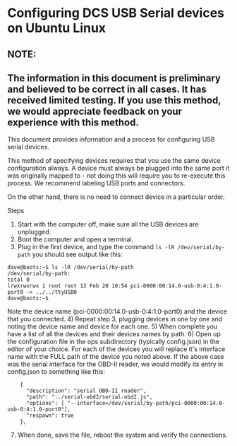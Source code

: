 # Configuring DCS USB Serial devices on Ubuntu Linux

## NOTE:
The information in this document is preliminary and believed to be correct in
all cases. It has received limited testing. If you use this method, we would
appreciate feedback on your experience with this method.
---
This document provides information and a process for configuring USB
serial devices.

This method of specifying devices requires that you use the same
device configuration always. A device must always be plugged into
the same port it was originally mapped to - not doing this will require
you to re-execute this process. We recommend labeling USB ports and
connectors.

On the other hand, there is no need to connect device in a particular
order.

Steps
1) Start with the computer off, make sure all the USB devices are unplugged.
2) Boot the computer and open a terminal.
3) Plug in the first device, and type the command ```ls -lR /dev/serial/by-path```
you should see output like this:

```
dave@boots:~$ ls -lR /dev/serial/by-path
/dev/serial/by-path:
total 0
lrwxrwxrwx 1 root root 13 Feb 20 10:54 pci-0000:00:14.0-usb-0:4:1.0-port0 -> ../../ttyUSB0
dave@boots:~$
```
Note the device name (pci-0000:00:14.0-usb-0:4:1.0-port0) and the device that you
connected.
4) Repeat step 3, plugging devices in one by one and noting the device name and device
for each one.
5) When complete you have a list of all the devices and their devices names by
path.
6) Open up the configuration file in the ops subdirectory (typically config.json) in
the editor of your choice. For each of the devices you will replace it's interface
name with the FULL path of the device you noted above. If the above case was the 
serial interface for the OBD-II reader, we would modify its entry in config.json to 
something like this:
```
    {
      "description": "serial OBD-II reader",
      "path": "../serial-obd2/serial-obd2.js",
      "options": [ "--interface=/dev/serial/by-path/pci-0000:00:14.0-usb-0:4:1.0-port0"],
      "respawn": true
    },

```
7) When done, save the file, reboot the system and verify the connections.

